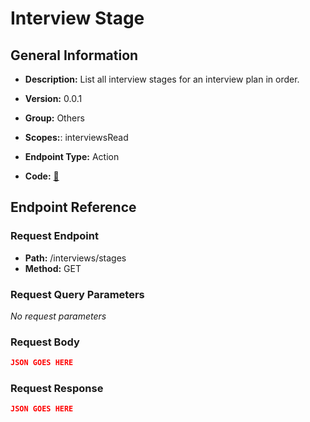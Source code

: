 # Interview Stage

## General Information

- **Description:** List all interview stages for an interview plan in order.

- **Version:** 0.0.1
- **Group:** Others
- **Scopes:**: interviewsRead
- **Endpoint Type:** Action
- **Code:** [🔗](https://github.com/NangoHQ/integration-templates/tree/main/integrations/ashby/actions/interview-stage.ts)

## Endpoint Reference

### Request Endpoint

- **Path:** /interviews/stages
- **Method:** GET

### Request Query Parameters

_No request parameters_

### Request Body

```json
JSON GOES HERE
```

### Request Response

```json
JSON GOES HERE
```

